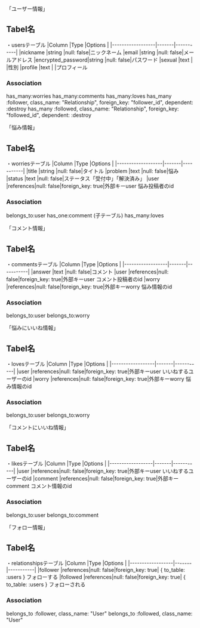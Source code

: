 「ユーザー情報」
## Tabel名
・usersテーブル
|Column            |Type   |Options    |
|------------------|-------|-----------|
|nickname          |string |null: false|ニックネーム
|email             |string |null: false|メールアドレス
|encrypted_password|string |null: false|パスワード
|sexual            |text   |           |性別
|profile           |text   |           |プロフィール

### Association
has_many:worries
has_many:comments
has_many:loves
has_many :follower, class_name: "Relationship", foreign_key: "follower_id", dependent: :destroy
has_many :followed, class_name: "Relationship", foreign_key: "followed_id", dependent: :destroy




「悩み情報」
## Tabel名
・worriesテーブル
|Column             |Type   |Options    |
|-------------------|-------|-----------|
|title              |string |null: false|タイトル
|problem            |text   |null: false|悩み
|status             |text   |null: false|ステータス「受付中」「解決済み」
|user               |references|null: false|foreign_key: true|外部キーuser 悩み投稿者のid
### Association
belongs_to:user
has_one:comment (子テーブル)
has_many:loves



「コメント情報」
## Tabel名
・commentsテーブル
|Column            |Type   |Options    |
|------------------|-------|-----------|
|answer            |text   |null: false|コメント
|user              |references|null: false|foreign_key: true|外部キーuser コメント投稿者のid
|worry             |references|null: false|foreign_key: true|外部キーworry 悩み情報のid

### Association
belongs_to:user
belongs_to:worry




「悩みにいいね情報」
## Tabel名
・lovesテーブル
|Column            |Type   |Options    |
|------------------|-------|-----------|
|user              |references|null: false|foreign_key: true|外部キーuser いいねするユーザーのid
|worry             |references|null: false|foreign_key: true|外部キーworry 悩み情報のid

### Association
belongs_to:user
belongs_to:worry




「コメントにいいね情報」
## Tabel名
・likesテーブル
|Column            |Type   |Options    |
|------------------|-------|-----------|
|user              |references|null: false|foreign_key: true|外部キーuser いいねするユーザーのid
|comment           |references|null: false|foreign_key: true|外部キーcomment コメント情報のid

### Association
belongs_to:user
belongs_to:comment




「フォロー情報」
## Tabel名
・relationshipsテーブル
|Column            |Type   |Options    |
|------------------|-------|-----------|
|follower          |references|null: false|foreign_key: true| { to_table: :users } フォローする
|followed          |references|null: false|foreign_key: true| { to_table: :users } フォローされる

### Association
belongs_to :follower, class_name: "User"
belongs_to :followed, class_name: "User"